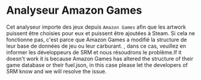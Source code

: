 # Analyseur Amazon Games

Cet analyseur importe des jeux depuis `Amazon Games` afin que les artwork puissent être choisies pour eux et puissent être ajoutées à Steam. Si cela ne fonctionne pas, c'est parce que Amazon Games a modifié la structure de leur base de données de jeu ou leur carburant. , dans ce cas, veuillez en informer les développeurs de SRM et nous résoudrons le problème.If it doesn't work it is because Amazon Games has altered the structure of their game database or their fuel.json, in this case please let the developers of SRM know and we will resolve the issue.
